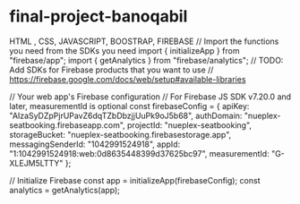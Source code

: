 # final-project-banoqabil
HTML , CSS, JAVASCRIPT, BOOSTRAP, FIREBASE
// Import the functions you need from the SDKs you need
import { initializeApp } from "firebase/app";
import { getAnalytics } from "firebase/analytics";
// TODO: Add SDKs for Firebase products that you want to use
// https://firebase.google.com/docs/web/setup#available-libraries

// Your web app's Firebase configuration
// For Firebase JS SDK v7.20.0 and later, measurementId is optional
const firebaseConfig = {
  apiKey: "AIzaSyDZpPjrUPavZ6dqTZbDbzjjUuPk9oJ5b68",
  authDomain: "nueplex-seatbooking.firebaseapp.com",
  projectId: "nueplex-seatbooking",
  storageBucket: "nueplex-seatbooking.firebasestorage.app",
  messagingSenderId: "1042991524918",
  appId: "1:1042991524918:web:0d8635448399d37625bc97",
  measurementId: "G-XLEJM5LTTY"
};

// Initialize Firebase
const app = initializeApp(firebaseConfig);
const analytics = getAnalytics(app);

















